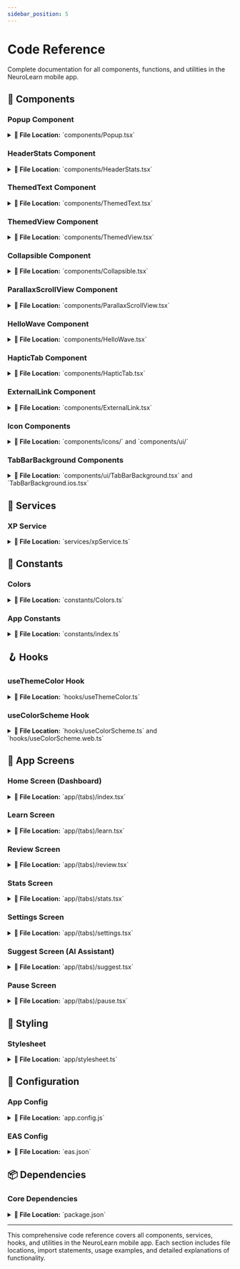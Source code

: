 ```yaml
---
sidebar_position: 5
---
```


# Code Reference

Complete documentation for all components, functions, and utilities in the NeuroLearn mobile app.

## 📱 Components

### Popup Component

<details>
<summary><strong>📁 File Location:</strong> `components/Popup.tsx`</summary>

**Description:** A reusable modal popup component with different types (success, error, warning, info) and customizable buttons.

**Import:**
```typescript
import { Popup, popup, GlobalPopup } from '@/components/Popup';
```

**Component Props:**
```typescript
interface PopupProps {
  visible: boolean;
  onClose: () => void;
  title: string;
  subtitle?: string;
  button1Text?: string;
  button2Text?: string;
  button1Action?: () => void;
  button2Action?: () => void;
  type?: 'success' | 'error' | 'warning' | 'info';
}
```

**Usage Examples:**

1. **Basic Popup:**
```typescript
import { popup } from '@/components/Popup';

// Show a simple info popup
popup.show('Info', 'This is an informational message.', 'OK');

// Show success popup
popup.show('Success!', 'Operation completed successfully.', 'Great!', undefined, undefined, undefined, 'success');

// Show error popup
popup.show('Error', 'Something went wrong.', 'OK', undefined, undefined, undefined, 'error');

// Show warning popup
popup.show('Warning', 'Please be careful.', 'I Understand', undefined, undefined, undefined, 'warning');
```

2. **Two-Button Popup:**
```typescript
popup.show(
  'Confirm Action',
  'Are you sure you want to proceed?',
  'Confirm',
  'Cancel',
  () => console.log('Confirmed'),
  () => console.log('Cancelled'),
  'warning'
);
```

3. **Direct Component Usage:**
```typescript
import { Popup } from '@/components/Popup';

const [showPopup, setShowPopup] = useState(false);

<Popup
  visible={showPopup}
  onClose={() => setShowPopup(false)}
  title="Custom Popup"
  subtitle="This is a custom popup"
  button1Text="OK"
  type="info"
/>
```

4. **Global Popup (Recommended):**
```typescript
// Add to your root layout
import { GlobalPopup } from '@/components/Popup';

// In your root component
<GlobalPopup />

// Then use anywhere in your app
import { popup } from '@/components/Popup';
popup.show('Hello', 'World!');
```

**Popup Service Methods:**
- `popup.show(title, subtitle?, button1Text?, button2Text?, button1Action?, button2Action?, type?)`
- `popup.hide()`
- `popup.subscribe(listener)` - Subscribe to popup events

</details>

### HeaderStats Component

<details>
<summary><strong>📁 File Location:</strong> `components/HeaderStats.tsx`</summary>

**Description:** Displays user statistics (streak, XP, study time) in a glass-morphism container.

**Import:**
```typescript
import HeaderStats from '@/components/HeaderStats';
```

**Usage:**
```typescript
// Simple usage
<HeaderStats />

// The component automatically fetches and displays:
// - Current streak (🔥 icon)
// - Total XP (⚡ icon) 
// - Today's study time (🕐 icon)
```

**Features:**
- Auto-refreshes when screen comes into focus
- Displays loading state while fetching data
- Formats time in hours and minutes
- Uses glass-morphism styling with blur effect

</details>

### ThemedText Component

<details>
<summary><strong>📁 File Location:</strong> `components/ThemedText.tsx`</summary>

**Description:** A themed text component that automatically adapts to light/dark mode.

**Import:**
```typescript
import { ThemedText } from '@/components/ThemedText';
```

**Props:**
```typescript
interface ThemedTextProps extends TextProps {
  lightColor?: string;
  darkColor?: string;
  type?: 'default' | 'title' | 'defaultSemiBold' | 'subtitle' | 'link';
}
```

**Usage Examples:**

1. **Basic Usage:**
```typescript
<ThemedText>Default text</ThemedText>
<ThemedText type="title">Large title</ThemedText>
<ThemedText type="subtitle">Subtitle text</ThemedText>
<ThemedText type="link">Clickable link</ThemedText>
```

2. **Custom Colors:**
```typescript
<ThemedText 
  lightColor="#000000" 
  darkColor="#FFFFFF"
  type="defaultSemiBold"
>
  Custom colored text
</ThemedText>
```

**Text Types:**
- `default`: 16px, normal weight
- `title`: 32px, bold
- `subtitle`: 20px, bold
- `defaultSemiBold`: 16px, 600 weight
- `link`: 16px, blue color

</details>

### ThemedView Component

<details>
<summary><strong>📁 File Location:</strong> `components/ThemedView.tsx`</summary>

**Description:** A themed view component that automatically adapts background color to light/dark mode.

**Import:**
```typescript
import { ThemedView } from '@/components/ThemedView';
```

**Props:**
```typescript
interface ThemedViewProps extends ViewProps {
  lightColor?: string;
  darkColor?: string;
}
```

**Usage:**
```typescript
// Basic usage
<ThemedView>
  <Text>Content</Text>
</ThemedView>

// Custom background colors
<ThemedView 
  lightColor="#f0f0f0" 
  darkColor="#1a1a1a"
  style={{ padding: 16 }}
>
  <Text>Custom background</Text>
</ThemedView>
```

</details>

### Collapsible Component

<details>
<summary><strong>📁 File Location:</strong> `components/Collapsible.tsx`</summary>

**Description:** A collapsible container with animated chevron icon.

**Import:**
```typescript
import { Collapsible } from '@/components/Collapsible';
```

**Props:**
```typescript
interface CollapsibleProps {
  title: string;
  children: React.ReactNode;
}
```

**Usage:**
```typescript
<Collapsible title="Click to expand">
  <Text>This content is hidden by default</Text>
  <Text>Click the title to show/hide</Text>
</Collapsible>
```

**Features:**
- Animated chevron rotation
- Smooth expand/collapse
- Themed styling
- Touch feedback

</details>

### ParallaxScrollView Component

<details>
<summary><strong>📁 File Location:</strong> `components/ParallaxScrollView.tsx`</summary>

**Description:** A scroll view with parallax header effect and blur background.

**Import:**
```typescript
import ParallaxScrollView from '@/components/ParallaxScrollView';
```

**Props:**
```typescript
interface ParallaxScrollViewProps {
  headerImage: ReactElement;
  headerBackgroundColor: { dark: string; light: string };
  children: React.ReactNode;
}
```

**Usage:**
```typescript
<ParallaxScrollView
  headerImage={<Image source={require('./header.jpg')} />}
  headerBackgroundColor={{ dark: '#000000', light: '#ffffff' }}
>
  <Text>Scrollable content</Text>
  <Text>With parallax effect</Text>
</ParallaxScrollView>
```

**Features:**
- Parallax header animation
- Blur effect on iOS
- Automatic theme adaptation
- Smooth scrolling

</details>

### HelloWave Component

<details>
<summary><strong>📁 File Location:</strong> `components/HelloWave.tsx`</summary>

**Description:** An animated waving hand emoji with rotation animation.

**Import:**
```typescript
import { HelloWave } from '@/components/HelloWave';
```

**Usage:**
```typescript
<HelloWave />
```

**Features:**
- Automatic wave animation on mount
- 4 rotation cycles
- Smooth timing animation
- Uses react-native-reanimated

</details>

### HapticTab Component

<details>
<summary><strong>📁 File Location:</strong> `components/HapticTab.tsx`</summary>

**Description:** A tab button component with haptic feedback on iOS.

**Import:**
```typescript
import { HapticTab } from '@/components/HapticTab';
```

**Usage:**
```typescript
// Used in tab navigation
<HapticTab {...tabProps} />
```

**Features:**
- Light haptic feedback on iOS
- Compatible with React Navigation
- No effect on Android/web

</details>

### ExternalLink Component

<details>
<summary><strong>📁 File Location:</strong> `components/ExternalLink.tsx`</summary>

**Description:** A link component that opens URLs in an in-app browser on mobile.

**Import:**
```typescript
import { ExternalLink } from '@/components/ExternalLink';
```

**Props:**
```typescript
interface ExternalLinkProps extends Omit<LinkProps, 'href'> {
  href: string;
}
```

**Usage:**
```typescript
<ExternalLink href="https://neurolearn.app">
  Visit our website
</ExternalLink>
```

**Features:**
- Opens in-app browser on mobile
- Opens in new tab on web
- Uses expo-web-browser

</details>

### Icon Components

<details>
<summary><strong>📁 File Location:</strong> `components/icons/` and `components/ui/`</summary>

**HomeIcon Component:**
```typescript
// File: components/icons/HomeIcon.tsx
import HomeIcon from '@/components/icons/HomeIcon';

<HomeIcon width={24} height={24} color="#ffffff" />
```

**IconSymbol Component:**
```typescript
// File: components/ui/IconSymbol.tsx
import { IconSymbol } from '@/components/ui/IconSymbol';

// Uses Lucide React Native icons
<IconSymbol name="heart" size={24} color="#ff0000" />
<IconSymbol name="star" size={20} color="#ffff00" />
<IconSymbol name="settings" size={18} color="#ffffff" />
```

**Available Icon Names:**
All Lucide React Native icons are available:
- `heart`, `star`, `settings`, `home`, `user`, `search`
- `plus`, `minus`, `check`, `x`, `arrow-right`
- `book`, `clock`, `calendar`, `bell`, `mail`
- And many more...

</details>

### TabBarBackground Components

<details>
<summary><strong>📁 File Location:</strong> `components/ui/TabBarBackground.tsx` and `TabBarBackground.ios.tsx`</summary>

**Description:** Platform-specific tab bar background components with blur effect.

**Import:**
```typescript
import BlurTabBarBackground from '@/components/ui/TabBarBackground';
import { useBottomTabOverflow } from '@/components/ui/TabBarBackground';
```

**Usage:**
```typescript
// iOS blur background
<BlurTabBarBackground />

// Get bottom tab height
const bottomOverflow = useBottomTabOverflow();
```

**Features:**
- Blur effect on iOS
- System chrome material adaptation
- Platform-specific behavior

</details>

## 🔧 Services

### XP Service

<details>
<summary><strong>📁 File Location:</strong> `services/xpService.ts`</summary>

**Description:** Manages user experience points, streaks, and session history.

**Import:**
```typescript
import { 
  getXP, 
  getTodayXP, 
  addXP, 
  getStreak, 
  updateStreak, 
  resetStreak,
  getLastSessionDate,
  setLastSessionDate,
  recordSessionForStreak,
  getSessionHistory,
  addSessionHistory
} from '@/services/xpService';
```

**Functions:**

1. **XP Management:**
```typescript
// Get total XP
const totalXP = await getXP();

// Get today's XP
const todayXP = await getTodayXP();

// Add XP (default: 10 XP per session)
await addXP(); // Add default amount
await addXP(25); // Add custom amount
```

2. **Streak Management:**
```typescript
// Get current streak
const streak = await getStreak();

// Update streak (increment by 1)
await updateStreak();

// Reset streak to 0
await resetStreak();
```

3. **Session Tracking:**
```typescript
// Record session for streak calculation
await recordSessionForStreak();

// Get session history
const history = await getSessionHistory();

// Add new session
await addSessionHistory({
  date: '2024-01-15',
  topic: 'React Native',
  concentration: 4,
  mood: 'Happy',
  goalAchieved: 'yes',
  duration: 25
});
```

4. **Date Management:**
```typescript
// Get last session date
const lastDate = await getLastSessionDate();

// Set last session date
await setLastSessionDate('2024-01-15');
```

**Session Interface:**
```typescript
interface Session {
  date: string;
  topic: string;
  concentration: number;
  mood: string;
  goalAchieved: boolean | string;
  duration?: number; // Duration in minutes
}
```

**Storage Keys:**
- `'xp'` - Total XP
- `'streak'` - Current streak
- `'lastSessionDate'` - Last session date
- `'sessionHistory'` - Session history array

</details>

## 🎨 Constants

### Colors

<details>
<summary><strong>📁 File Location:</strong> `constants/Colors.ts`</summary>

**Description:** App-wide color definitions for dark theme.

**Import:**
```typescript
import { Colors } from '@/constants/Colors';
```

**Available Colors:**
```typescript
Colors.dark = {
  accent: '#888888',        // Gray
  background: '#000000',    // Black
  black: '#FFFFFF',         // White for contrast
  border: '#222222',        // Dark Gray
  card: '#181818',          // Very Dark Gray
  darkGray: '#888888',
  darkGreen: '#006400',
  duolingoGreen: '#AAAAAA', // Use gray for highlight
  glassBackground: 'rgba(0,0,0,0.18)',
  glassBorder: '#444444',
  glassShadow: 'rgba(0,0,0,0.32)',
  lightGray: '#2e2e2e',
  muted: '#AAAAAA',         // Gray
  primary: '#ffffff',       // White
  secondary: '#181818',     // Light Gray
  shadow: '#181818',        // Very Dark Gray
  test: '#222222',
  text: '#FFFFFF',          // White
  white: '#000000',         // Black for contrast
}
```

**Usage:**
```typescript
// In components
<View style={{ backgroundColor: Colors.dark.background }}>
  <Text style={{ color: Colors.dark.text }}>Hello</Text>
</View>

// In styles
const styles = StyleSheet.create({
  container: {
    backgroundColor: Colors.dark.card,
    borderColor: Colors.dark.border,
  }
});
```

</details>

### App Constants

<details>
<summary><strong>📁 File Location:</strong> `constants/index.ts`</summary>

**Description:** App-wide constants for XP, streaks, UI, and configuration.

**Import:**
```typescript
import { 
  XP_PER_SESSION,
  STREAK_ICON,
  XP_ICON,
  AVATAR_NAME,
  STREAK_RESET_VALUE,
  SESSION_DURATION_MINUTES,
  STREAK_COLOR,
  XP_COLOR,
  HEART_COLOR,
  LESSON_CARD_RADIUS,
  BUTTON_RADIUS,
  BUTTON_HEIGHT,
  BUTTON_FONT_WEIGHT,
  BUTTON_FONT_SIZE,
  CARD_SHADOW
} from '@/constants';
```

**Available Constants:**
```typescript
export const XP_PER_SESSION = 10;                    // XP earned per session
export const STREAK_ICON = '🔥';                      // Streak display icon
export const XP_ICON = '💎';                         // XP display icon
export const AVATAR_NAME = 'Duo the Owl';            // Avatar name
export const STREAK_RESET_VALUE = 0;                 // Streak reset value
export const SESSION_DURATION_MINUTES = 0.05;        // Session duration (test value)
export const STREAK_COLOR = '#FF9600';               // Streak color
export const XP_COLOR = '#1CB0F6';                   // XP color
export const HEART_COLOR = '#FF4B4B';                // Heart color
export const LESSON_CARD_RADIUS = 16;                // Card border radius
export const BUTTON_RADIUS = 16;                     // Button border radius
export const BUTTON_HEIGHT = 56;                     // Button height
export const BUTTON_FONT_WEIGHT = '700';             // Button font weight
export const BUTTON_FONT_SIZE = 18;                  // Button font size
export const CARD_SHADOW = '0 4px 12px rgba(0,0,0,0.15)'; // Card shadow
```

**Usage:**
```typescript
// In XP calculations
const earnedXP = XP_PER_SESSION;

// In UI components
<View style={{ 
  borderRadius: LESSON_CARD_RADIUS,
  shadow: CARD_SHADOW 
}}>
  <Text style={{ color: STREAK_COLOR }}>{STREAK_ICON} 5</Text>
</View>
```

</details>

## 🪝 Hooks

### useThemeColor Hook

<details>
<summary><strong>📁 File Location:</strong> `hooks/useThemeColor.ts`</summary>

**Description:** Hook to get theme-appropriate colors based on current color scheme.

**Import:**
```typescript
import { useThemeColor } from '@/hooks/useThemeColor';
```

**Usage:**
```typescript
const backgroundColor = useThemeColor(
  { light: '#ffffff', dark: '#000000' }, 
  'background'
);

const textColor = useThemeColor(
  { light: '#000000', dark: '#ffffff' }, 
  'text'
);
```

**Parameters:**
- `props`: Object with `light` and `dark` color values
- `colorName`: Key from Colors.light/Colors.dark

**Returns:** Color string appropriate for current theme

</details>

### useColorScheme Hook

<details>
<summary><strong>📁 File Location:</strong> `hooks/useColorScheme.ts` and `hooks/useColorScheme.web.ts`</summary>

**Description:** Hook to get current color scheme (light/dark).

**Import:**
```typescript
import { useColorScheme } from '@/hooks/useColorScheme';
```

**Usage:**
```typescript
const colorScheme = useColorScheme(); // 'light' | 'dark' | null
```

**Features:**
- Platform-specific implementation
- Web hydration support
- Automatic theme detection

</details>

## 📱 App Screens

### Home Screen (Dashboard)

<details>
<summary><strong>📁 File Location:</strong> `app/(tabs)/index.tsx`</summary>

**Description:** Main dashboard screen with daily progress, tips, and quick actions.

**Key Functions:**
```typescript
// Get daily goal progress
const getDailyGoalProgress = async () => {
  const xp = await getTodayXP();
  const goal = 100;
  return {
    xp: xp,
    goal: goal,
    progress: Math.min((xp / goal) * 100, 100)
  };
};

// Animated tab icon component
const AnimatedTabIcon = ({ Component, color, focused, ...rest }) => {
  // Animated size change on focus
};
```

**Features:**
- Daily XP progress tracking
- Learning tips rotation
- Animated tab icons
- Quick start learning button
- Progress visualization

</details>

### Learn Screen

<details>
<summary><strong>📁 File Location:</strong> `app/(tabs)/learn.tsx`</summary>

**Description:** 25-minute Pomodoro timer with topic input and session controls.

**Key Functions:**
```typescript
// Session state management
const [secondsLeft, setSecondsLeft] = useState(TOTAL_SECONDS);
const [isRunning, setIsRunning] = useState(false);
const [hasStarted, setHasStarted] = useState(false);
const [topic, setTopic] = useState('');

// Timer controls
const handleStart = () => { /* Start session */ };
const handlePause = () => setIsRunning(false);
const handleResume = () => setIsRunning(true);
const handleReset = () => { /* Reset session */ };
```

**Features:**
- 25-minute countdown timer
- Topic input validation
- Pause/resume functionality
- Progress bar visualization
- Automatic navigation to review

</details>

### Review Screen

<details>
<summary><strong>📁 File Location:</strong> `app/(tabs)/review.tsx`</summary>

**Description:** Post-session review with concentration rating, mood tracking, and goal assessment.

**Key Components:**
```typescript
// Star rating component
const StarRating = ({ rating, setRating }) => {
  // 5-star rating system
};

// Mood selector component
const MoodSelector = ({ mood, setMood }) => {
  // Happy/Neutral/Sad mood selection
};
```

**Features:**
- Concentration rating (1-5 stars)
- Mood tracking (Happy/Neutral/Sad)
- Goal achievement assessment
- Session data collection
- XP and streak recording

</details>

### Stats Screen

<details>
<summary><strong>📁 File Location:</strong> `app/(tabs)/stats.tsx`</summary>

**Description:** Analytics screen with session statistics and visual charts.

**Key Functions:**
```typescript
// Process session data for analytics
const processSessionData = (sessions: Session[]): StatsData => {
  // Calculate totals, averages, and chart data
};

// Chart configuration
const chartConfig = {
  backgroundColor: Colors.dark.card,
  color: (opacity = 1) => `rgba(88, 204, 2, ${opacity})`,
  // ... other chart settings
};
```

**Features:**
- Total sessions count
- Total study time
- Average concentration
- Study consistency heatmap
- Daily activity chart
- Progress trends

</details>

### Settings Screen

<details>
<summary><strong>📁 File Location:</strong> `app/(tabs)/settings.tsx`</summary>

**Description:** App settings with API key management and data controls.

**Key Functions:**
```typescript
// Save API key
const saveKey = async () => {
  await AsyncStorage.setItem('GEMINI_API_KEY', apiKey.trim());
};

// Clear all data
const clearAllData = async () => {
  await AsyncStorage.clear();
};

// Test popups
const testPopups = () => {
  // Test different popup types
};
```

**Features:**
- Gemini API key management
- Data clearing functionality
- Popup testing tools
- Success/error feedback

</details>

### Suggest Screen (AI Assistant)

<details>
<summary><strong>📁 File Location:</strong> `app/(tabs)/suggest.tsx`</summary>

**Description:** AI-powered learning assistant with chat interface.

**Key Functions:**
```typescript
// Format session history for AI prompt
const formatSessionForPrompt = (sessions: Session[]): string => {
  // Create context from recent sessions
};

// Send message to AI
const sendMessage = async (customText?: string) => {
  // Call Gemini API with session context
};
```

**Features:**
- AI chat interface
- Session history integration
- Suggested questions
- Real-time responses
- Error handling

</details>

### Pause Screen

<details>
<summary><strong>📁 File Location:</strong> `app/(tabs)/pause.tsx`</summary>

**Description:** Break management screen with session controls.

**Features:**
- Break timer
- Session continuation
- Break activity suggestions
- Session controls

</details>

## 🎨 Styling

### Stylesheet

<details>
<summary><strong>📁 File Location:</strong> `app/stylesheet.ts`</summary>

**Description:** Centralized styles for all app screens and components.

**Import:**
```typescript
import { styles, styles_learn, styles_review, styles_stats, styles_settings, styles_ai } from './stylesheet';
```

**Available Style Objects:**
- `styles` - General app styles
- `styles_learn` - Learn screen styles
- `styles_review` - Review screen styles
- `styles_stats` - Stats screen styles
- `styles_settings` - Settings screen styles
- `styles_ai` - AI assistant styles

**Usage:**
```typescript
// In components
<View style={styles.container}>
  <Text style={styles.title}>Hello</Text>
</View>

// In learn screen
<View style={styles_learn.cardGlass}>
  <Text style={styles_learn.title}>Ready to Learn?</Text>
</View>
```

</details>

## 🔧 Configuration

### App Config

<details>
<summary><strong>📁 File Location:</strong> `app.config.js`</summary>

**Description:** Expo app configuration with metadata and settings.

**Key Settings:**
```javascript
export default {
  expo: {
    name: "NeuroLearn",
    slug: "neurolearn",
    version: "1.0.0",
    orientation: "portrait",
    icon: "./assets/icon.png",
    userInterfaceStyle: "automatic",
    splash: {
      image: "./assets/splash.png",
      resizeMode: "contain",
      backgroundColor: "#ffffff"
    },
    // ... other settings
  }
};
```

</details>

### EAS Config

<details>
<summary><strong>📁 File Location:</strong> `eas.json`</summary>

**Description:** EAS Build configuration for app deployment.

**Usage:**
```bash
# Build for development
eas build --profile development

# Build for production
eas build --profile production

# Submit to stores
eas submit
```

</details>

## 📦 Dependencies

### Core Dependencies

<details>
<summary><strong>📁 File Location:</strong> `package.json`</summary>

**Key Dependencies:**
- `expo` - React Native framework
- `react-native-reanimated` - Animations
- `expo-blur` - Blur effects
- `expo-linear-gradient` - Gradient backgrounds
- `lucide-react-native` - Icons
- `react-native-chart-kit` - Charts
- `@react-native-async-storage/async-storage` - Local storage

**Installation:**
```bash
npm install
# or
yarn install
```

**Development:**
```bash
npm start
# or
yarn start
```

</details>

---

This comprehensive code reference covers all components, services, hooks, and utilities in the NeuroLearn mobile app. Each section includes file locations, import statements, usage examples, and detailed explanations of functionality. 